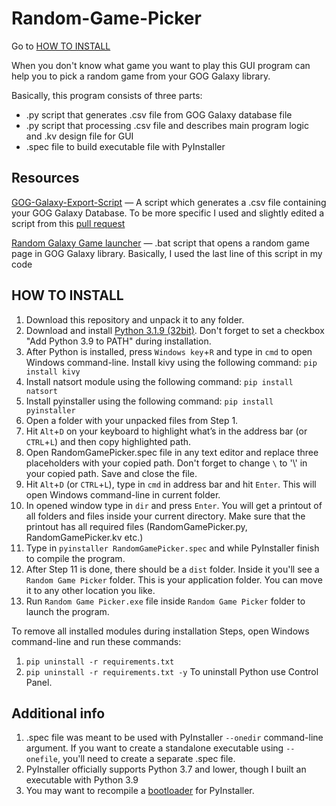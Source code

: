 # Random-Game-Picker

Go to [HOW TO INSTALL](#how-to-install)

When you don't know what game you want to play this GUI program can help you to pick a random game from your GOG Galaxy library.

Basically, this program consists of three parts:
* .py script that generates .csv file from GOG Galaxy database file
* .py script that processing .csv file and describes main program logic and .kv design file for GUI
* .spec file to build executable file with PyInstaller

## Resources
[GOG-Galaxy-Export-Script](https://github.com/AB1908/GOG-Galaxy-Export-Script) — A script which generates a .csv file containing your GOG Galaxy Database. To be more specific I used and slightly edited a script from this [pull request](https://github.com/AB1908/GOG-Galaxy-Export-Script/pull/38)

[Random Galaxy Game launcher](https://gist.github.com/maxwellainatchi/794d22c2c24f98d5dc8e6abc7ccc8a92#file-random-galaxy-game-bat) — .bat script that opens a random game page in GOG Galaxy library. Basically, I used the last line of this script in my code

## HOW TO INSTALL
1. Download this repository and unpack it to any folder. 
2. Download and install [Python 3.1.9 (32bit)](https://www.python.org/downloads/release/python-391/). Don't forget to set a checkbox "Add Python 3.9 to PATH" during installation.
3. After Python is installed, press `Windows key`+`R` and type in `cmd` to open Windows command-line. Install kivy using the following command: `pip install kivy`
4. Install natsort module using the following command: `pip install natsort`
5. Install pyinstaller using the following command: `pip install pyinstaller`
6. Open a folder with your unpacked files from Step 1.
7. Hit `Alt`+`D` on your keyboard to highlight what’s in the address bar (or `CTRL`+`L`) and then copy highlighted path.
8. Open RandomGamePicker.spec file in any text editor and replace three placeholders with your copied path. Don't forget to change `\` to '\\' in your copied path. Save and close the file.
9. Hit `Alt`+`D` (or `CTRL`+`L`), type in `cmd` in address bar and hit `Enter`. This will open Windows command-line in current folder.
10. In opened window type in `dir` and press `Enter`. You will get a printout of all folders and files inside your current directory. Make sure that the printout has all required files (RandomGamePicker.py, RandomGamePicker.kv etc.)
11. Type in `pyinstaller RandomGamePicker.spec` and while PyInstaller finish to compile the program.
12. After Step 11 is done, there should be a `dist` folder. Inside it you'll see a `Random Game Picker` folder. This is your application folder. You can move it to any other location you like.
13. Run `Random Game Picker.exe` file inside `Random Game Picker` folder to launch the program.

To remove all installed modules during installation Steps, open Windows command-line and run these commands:
1. `pip uninstall -r requirements.txt`
2. `pip uninstall -r requirements.txt -y`
To uninstall Python use Control Panel.

## Additional info
1. .spec file was meant to be used with PyInstaller `--onedir` command-line argument. If you want to create a standalone executable using `--onefile`, you'll need to create a separate .spec file.
2. PyInstaller officially supports Python 3.7 and lower, though I built an executable with Python 3.9
3. You may want to recompile a [bootloader](https://stackoverflow.com/a/52054580/10873426) for PyInstaller.

